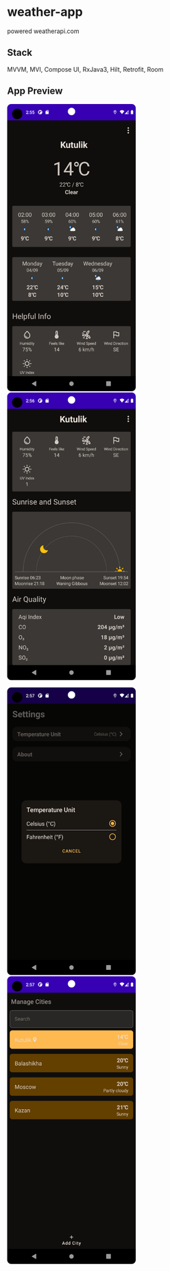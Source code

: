 # weather-app

powered weatherapi.com

## Stack

MVVM, MVI, Compose UI, RxJava3, Hilt, Retrofit, Room

## App Preview

<img src="https://github.com/kytomin/weather-app/raw/main/images/1.png" width="300">        <img src="https://github.com/kytomin/weather-app/raw/main/images/2.png" width="300">

<img src="https://github.com/kytomin/weather-app/raw/main/images/3.png" width="300">        <img src="https://github.com/kytomin/weather-app/raw/main/images/4.png" width="300">